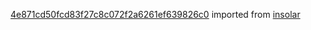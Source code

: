 [4e871cd50fcd83f27c8c072f2a6261ef639826c0](https://github.com/insolar/insolar/commit/4e871cd50fcd83f27c8c072f2a6261ef639826c0) imported from [insolar](https://github.com/insolar/insolar)
